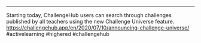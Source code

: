 ---
Starting today, ChallengeHub users can search through challenges published by all teachers using the new Challenge Universe feature.
https://challengehub.app/en/2020/07/10/announcing-challenge-universe/
#activelearning #highered #challengehub
